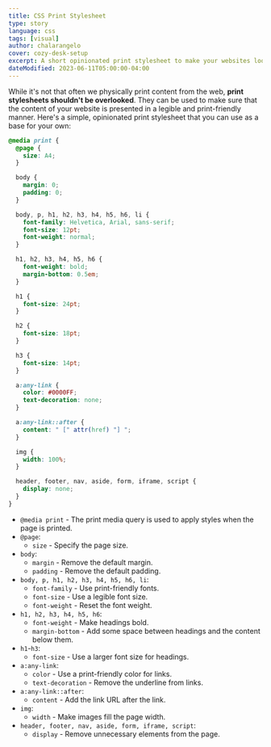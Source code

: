 ```yaml
---
title: CSS Print Stylesheet
type: story
language: css
tags: [visual]
author: chalarangelo
cover: cozy-desk-setup
excerpt: A short opinionated print stylesheet to make your websites look great on paper.
dateModified: 2023-06-11T05:00:00-04:00
---
```


While it's not that often we physically print content from the web, **print stylesheets shouldn't be overlooked**. They can be used to make sure that the content of your website is presented in a legible and print-friendly manner. Here's a simple, opinionated print stylesheet that you can use as a base for your own:

```css
@media print {
  @page {
    size: A4;
  }

  body {
    margin: 0;
    padding: 0;
  }

  body, p, h1, h2, h3, h4, h5, h6, li {
    font-family: Helvetica, Arial, sans-serif;
    font-size: 12pt;
    font-weight: normal;
  }

  h1, h2, h3, h4, h5, h6 {
    font-weight: bold;
    margin-bottom: 0.5em;
  }

  h1 {
    font-size: 24pt;
  }

  h2 {
    font-size: 18pt;
  }

  h3 {
    font-size: 14pt;
  }

  a:any-link {
    color: #0000FF;
    text-decoration: none;
  }

  a:any-link::after {
    content: " [" attr(href) "] ";
  }

  img {
    width: 100%;
  }

  header, footer, nav, aside, form, iframe, script {
    display: none;
  }
}
```

- `@media print` - The print media query is used to apply styles when the page is printed.
- `@page`:
  - `size` - Specify the page size.
- `body`:
  - `margin` - Remove the default margin.
  - `padding` - Remove the default padding.
- `body, p, h1, h2, h3, h4, h5, h6, li`:
  - `font-family` - Use print-friendly fonts.
  - `font-size` - Use a legible font size.
  - `font-weight` - Reset the font weight.
- `h1, h2, h3, h4, h5, h6`:
  - `font-weight` - Make headings bold.
  - `margin-bottom` - Add some space between headings and the content below them.
- `h1`-`h3`:
  - `font-size` - Use a larger font size for headings.
- `a:any-link`:
  - `color` - Use a print-friendly color for links.
  - `text-decoration` - Remove the underline from links.
- `a:any-link::after`:
  - `content` - Add the link URL after the link.
- `img`:
  - `width` - Make images fill the page width.
- `header, footer, nav, aside, form, iframe, script`:
  - `display` - Remove unnecessary elements from the page.
